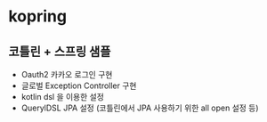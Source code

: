 # kopring

## 코틀린 + 스프링 샘플

- Oauth2 카카오 로그인 구현
- 글로벌 Exception Controller 구현
- kotlin dsl 을 이용한 설정
- QuerylDSL JPA 설정 (코틀린에서 JPA 사용하기 위한 all open 설정 등)

